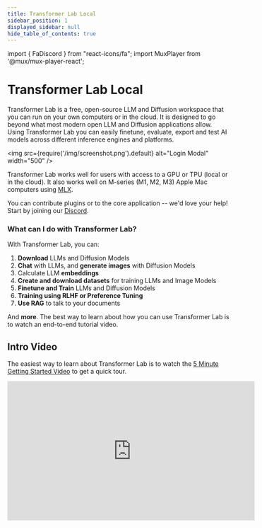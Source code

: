 ```yaml
---
title: Transformer Lab Local
sidebar_position: 1
displayed_sidebar: null
hide_table_of_contents: true
---
```


import { FaDiscord } from "react-icons/fa";
import MuxPlayer from '@mux/mux-player-react';

# Transformer Lab Local


Transformer Lab is a free, open-source LLM and Diffusion workspace that you can run on your own computers or in the cloud. It is designed to go beyond what most modern open LLM and Diffusion applications allow. Using Transformer Lab you can easily finetune, evaluate, export and test AI models across different inference engines and platforms.

<img src={require('/img/screenshot.png').default} alt="Login Modal" width="500" />

Transformer Lab works well for users with access to a GPU or TPU (local or in the cloud). It also works well on M-series (M1, M2, M3) Apple Mac computers using <a href="https://github.com/ml-explore/mlx">MLX</a>.

You can contribute plugins or to the core application -- we'd love your help! Start by joining our <a href="https://discord.com/invite/transformerlab"><FaDiscord/> Discord</a>.

### What can I do with Transformer Lab?

With Transformer Lab, you can:

1. **Download** LLMs and Diffusion Models
2. **Chat** with LLMs, and **generate images** with Diffusion Models
3. Calculate LLM **embeddings**
4. **Create and download datasets** for training LLMs and Image Models
5. **Finetune and Train** LLMs and Diffusion Models
6. **Training using RLHF or Preference Tuning**
7. **Use RAG** to talk to your documents

And **more**. The best way to learn about how you can use Transformer Lab is to watch an end-to-end tutorial video.

## Intro Video

The easiest way to learn about Transformer Lab is to watch the [5 Minute Getting Started Video](https://youtu.be/tY5TAvKviLo) to get a quick tour.

<iframe width="560" height="315" src="https://www.youtube.com/embed/tY5TAvKviLo?si=slR1NNtkOC6oWAF0" title="YouTube video player" frameborder="0" allow="accelerometer; autoplay; clipboard-write; encrypted-media; gyroscope; picture-in-picture; web-share" referrerpolicy="strict-origin-when-cross-origin" allowfullscreen></iframe>
